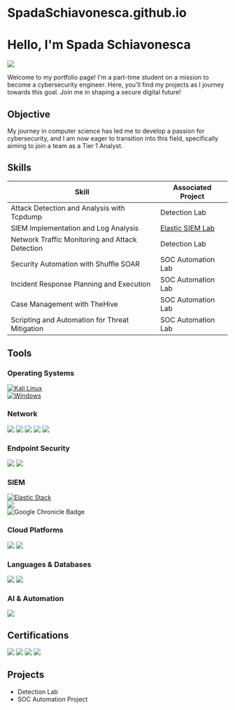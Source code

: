 # SpadaSchiavonesca.github.io

# Hello, I'm Spada Schiavonesca

<a href="https://www.linkedin.com/in/nenaduzelac/"><img src="https://img.shields.io/badge/-LinkedIn-0A66C2?&style=for-the-badge&logo=linkedin&logoColor=white" /></a>

Welcome to my portfolio page! I'm a part-time student on a mission to become a cybersecurity engineer. Here, you'll find my projects as I journey towards this goal. Join me in shaping a secure digital future!

## Objective

My journey in computer science has led me to develop a passion for cybersecurity, and I am now eager to transition into this field, specifically aiming to join a team as a Tier 1 Analyst.

## Skills

| Skill                                           | Associated Project         |
|------------------------------------------------|----------------------------|
| Attack Detection and Analysis with Tcpdump     | Detection Lab              |
| SIEM Implementation and Log Analysis           | [Elastic SIEM Lab](https://github.com/SpadaSchiavonesca/Elastic-SIEM-Lab/blob/1a3d3bee103081f47118506571e6b286b8e1bb92/README.md) |
| Network Traffic Monitoring and Attack Detection | Detection Lab              |
| Security Automation with Shuffle SOAR          | SOC Automation Lab         |
| Incident Response Planning and Execution       | SOC Automation Lab         |
| Case Management with TheHive                   | SOC Automation Lab         |
| Scripting and Automation for Threat Mitigation | SOC Automation Lab         |

## Tools

### Operating Systems

[![Kali Linux](https://img.shields.io/badge/Kali_Linux-557C94?style=for-the-badge&logo=kali-linux&logoColor=white)](https://www.kali.org/)  
[![Windows](https://img.shields.io/badge/Windows-0078D6?style=for-the-badge&logo=windows&logoColor=white)](https://www.microsoft.com/en-us/windows/)

### Network

<div>
    <img src="https://img.shields.io/badge/-tcpdump-C70039?&style=for-the-badge&logo=tcpdump&logoColor=white" />
    <img src="https://img.shields.io/badge/-Wireshark-1679A7?&style=for-the-badge&logo=Wireshark&logoColor=white" />
    <img src="https://img.shields.io/badge/-Suricata-EF3B2D?&style=for-the-badge&logo=Suricata&logoColor=white" />
    <img src="https://img.shields.io/badge/-Zeek-777BB4?&style=for-the-badge&logo=Zeek&logoColor=white" />
    <img src="https://img.shields.io/badge/-Metasploit-2596CD?&style=for-the-badge&logo=metasploit&logoColor=white" />
</div>

### Endpoint Security

<div>
    <img src="https://img.shields.io/badge/-Microsoft_Defender_for_Endpoint-5E5E5E?&style=for-the-badge&logo=Microsoft&logoColor=white" />
    <img src="https://img.shields.io/badge/-Velociraptor-4B275F?&style=for-the-badge&logo=Velociraptor&logoColor=white" />
</div>

### SIEM

[![Elastic Stack](https://img.shields.io/badge/-Elastic%20Stack-005571?style=for-the-badge&logo=elastic-stack)](https://www.elastic.co/elastic-stack)  
<img src="https://img.shields.io/badge/-Splunk-000000?&style=for-the-badge&logo=Splunk&logoColor=white" />  
<img src="https://img.shields.io/badge/Google_Chronicle-4285F4?style=for-the-badge&logo=google-chronicle&logoColor=white" alt="Google Chronicle Badge" />

### Cloud Platforms

<div>
    <img src="https://img.shields.io/badge/Oracle-F80000?style=for-the-badge&logo=oracle&logoColor=white" />
    <img src="https://img.shields.io/badge/Google_Cloud-4285F4?style=for-the-badge&logo=google-cloud&logoColor=white" />
</div>

### Languages & Databases

<div>
    <img src="https://img.shields.io/badge/Python-4584b6?style=for-the-badge&logo=python&logoColor=ffde57" />
    <img src="https://img.shields.io/badge/PostgreSQL-4169e1?style=for-the-badge&logo=postgresql&logoColor=white" />
</div>

### AI & Automation

<div>
    <img src="https://img.shields.io/badge/OneTrust-Responsible_AI-00A9CE?style=for-the-badge&logo=OneTrust&logoColor=white" />
</div>

## Certifications

<div>
    <img src="https://img.shields.io/badge/-Coursera-0056D2?style=for-the-badge&logo=Coursera&logoColor=white" />
    <img src="https://img.shields.io/badge/HarvardX-A51C30?style=for-the-badge&logo=Harvard&logoColor=white" />
    <img src="https://img.shields.io/badge/EdX-193A3E?style=for-the-badge&logo=edx&logoColor=white" />
    <img src="https://img.shields.io/badge/Udemy-A435F0?style=for-the-badge&logo=Udemy&logoColor=white" />
</div>

## Projects

- Detection Lab
- SOC Automation Project

